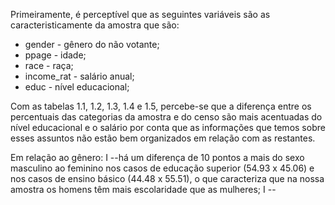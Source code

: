 Primeiramente, é perceptível que as seguintes variáveis são as caracteristicamente da amostra que são:

* gender - gênero do não votante;
* ppage - idade;
* race - raça;
* income_rat - salário anual;
* educ - nível educacional;

Com as tabelas 1.1, 1.2, 1.3, 1.4 e 1.5, percebe-se que a diferença entre os percentuais das categorias da amostra e do censo são mais acentuadas do nível educacional e o salário por conta que as informações que temos sobre esses assuntos não estão bem organizados em relação com as restantes.

Em relação ao gênero:
    I --há um diferença de 10 pontos a mais do sexo masculino ao feminino nos casos de educação superior (54.93 x 45.06) e nos casos de ensino básico (44.48 x 55.51), o que caracteriza que na nossa amostra os homens têm mais escolaridade que as mulheres;
    I -- 